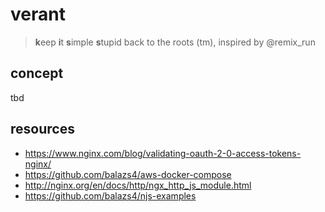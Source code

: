 # verant

> **k**eep **i**t **s**imple **s**tupid
> back to the roots (tm), inspired by @remix_run

## concept

tbd

## resources

+ https://www.nginx.com/blog/validating-oauth-2-0-access-tokens-nginx/
+ https://github.com/balazs4/aws-docker-compose
+ http://nginx.org/en/docs/http/ngx_http_js_module.html
+ https://github.com/balazs4/njs-examples
